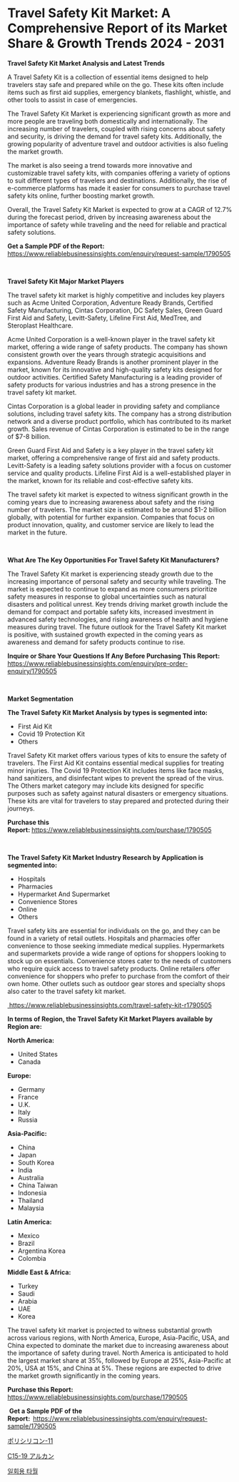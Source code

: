 <p><h1>Travel Safety Kit Market: A Comprehensive Report of its Market Share & Growth Trends 2024 - 2031</h1></p><p><strong>Travel Safety Kit Market Analysis and Latest Trends</strong></p>
<p><p>A Travel Safety Kit is a collection of essential items designed to help travelers stay safe and prepared while on the go. These kits often include items such as first aid supplies, emergency blankets, flashlight, whistle, and other tools to assist in case of emergencies.</p><p>The Travel Safety Kit Market is experiencing significant growth as more and more people are traveling both domestically and internationally. The increasing number of travelers, coupled with rising concerns about safety and security, is driving the demand for travel safety kits. Additionally, the growing popularity of adventure travel and outdoor activities is also fueling the market growth.</p><p>The market is also seeing a trend towards more innovative and customizable travel safety kits, with companies offering a variety of options to suit different types of travelers and destinations. Additionally, the rise of e-commerce platforms has made it easier for consumers to purchase travel safety kits online, further boosting market growth.</p><p>Overall, the Travel Safety Kit Market is expected to grow at a CAGR of 12.7% during the forecast period, driven by increasing awareness about the importance of safety while traveling and the need for reliable and practical safety solutions.</p></p>
<p><strong>Get a Sample PDF of the Report:&nbsp;</strong> <a href="https://www.reliablebusinessinsights.com/enquiry/request-sample/1790505">https://www.reliablebusinessinsights.com/enquiry/request-sample/1790505</a></p>
<p>&nbsp;</p>
<p><strong>Travel Safety Kit Major Market Players</strong></p>
<p><p>The travel safety kit market is highly competitive and includes key players such as Acme United Corporation, Adventure Ready Brands, Certified Safety Manufacturing, Cintas Corporation, DC Safety Sales, Green Guard First Aid and Safety, Levitt-Safety, Lifeline First Aid, MedTree, and Steroplast Healthcare.</p><p>Acme United Corporation is a well-known player in the travel safety kit market, offering a wide range of safety products. The company has shown consistent growth over the years through strategic acquisitions and expansions. Adventure Ready Brands is another prominent player in the market, known for its innovative and high-quality safety kits designed for outdoor activities. Certified Safety Manufacturing is a leading provider of safety products for various industries and has a strong presence in the travel safety kit market.</p><p>Cintas Corporation is a global leader in providing safety and compliance solutions, including travel safety kits. The company has a strong distribution network and a diverse product portfolio, which has contributed to its market growth. Sales revenue of Cintas Corporation is estimated to be in the range of $7-8 billion.</p><p>Green Guard First Aid and Safety is a key player in the travel safety kit market, offering a comprehensive range of first aid and safety products. Levitt-Safety is a leading safety solutions provider with a focus on customer service and quality products. Lifeline First Aid is a well-established player in the market, known for its reliable and cost-effective safety kits.</p><p>The travel safety kit market is expected to witness significant growth in the coming years due to increasing awareness about safety and the rising number of travelers. The market size is estimated to be around $1-2 billion globally, with potential for further expansion. Companies that focus on product innovation, quality, and customer service are likely to lead the market in the future.</p></p>
<p>&nbsp;</p>
<p><strong>What Are The Key Opportunities For Travel Safety Kit Manufacturers?</strong></p>
<p><p>The Travel Safety Kit market is experiencing steady growth due to the increasing importance of personal safety and security while traveling. The market is expected to continue to expand as more consumers prioritize safety measures in response to global uncertainties such as natural disasters and political unrest. Key trends driving market growth include the demand for compact and portable safety kits, increased investment in advanced safety technologies, and rising awareness of health and hygiene measures during travel. The future outlook for the Travel Safety Kit market is positive, with sustained growth expected in the coming years as awareness and demand for safety products continue to rise.</p></p>
<p><strong>Inquire or Share Your Questions If Any Before Purchasing This Report:</strong> <a href="https://www.reliablebusinessinsights.com/enquiry/pre-order-enquiry/1790505">https://www.reliablebusinessinsights.com/enquiry/pre-order-enquiry/1790505</a></p>
<p>&nbsp;</p>
<p><strong>Market Segmentation</strong></p>
<p><strong>The Travel Safety Kit Market Analysis by types is segmented into:</strong></p>
<p><ul><li>First Aid Kit</li><li>Covid 19 Protection Kit</li><li>Others</li></ul></p>
<p><p>Travel Safety Kit market offers various types of kits to ensure the safety of travelers. The First Aid Kit contains essential medical supplies for treating minor injuries. The Covid 19 Protection Kit includes items like face masks, hand sanitizers, and disinfectant wipes to prevent the spread of the virus. The Others market category may include kits designed for specific purposes such as safety against natural disasters or emergency situations. These kits are vital for travelers to stay prepared and protected during their journeys.</p></p>
<p><strong>Purchase this Report:&nbsp;</strong><a href="https://www.reliablebusinessinsights.com/purchase/1790505">https://www.reliablebusinessinsights.com/purchase/1790505</a></p>
<p>&nbsp;</p>
<p><strong>The Travel Safety Kit Market Industry Research by Application is segmented into:</strong></p>
<p><ul><li>Hospitals</li><li>Pharmacies</li><li>Hypermarket And Supermarket</li><li>Convenience Stores</li><li>Online</li><li>Others</li></ul></p>
<p><p>Travel safety kits are essential for individuals on the go, and they can be found in a variety of retail outlets. Hospitals and pharmacies offer convenience to those seeking immediate medical supplies. Hypermarkets and supermarkets provide a wide range of options for shoppers looking to stock up on essentials. Convenience stores cater to the needs of customers who require quick access to travel safety products. Online retailers offer convenience for shoppers who prefer to purchase from the comfort of their own home. Other outlets such as outdoor gear stores and specialty shops also cater to the travel safety kit market.</p></p>
<p><a href="https://www.reliablebusinessinsights.com/travel-safety-kit-r1790505">&nbsp;https://www.reliablebusinessinsights.com/travel-safety-kit-r1790505</a></p>
<p><strong>In terms of Region, the Travel Safety Kit Market Players available by Region are:</strong></p>
<p>
    <p> <strong> North America: </strong>
        <ul>
            <li>United States</li>
            <li>Canada</li>
        </ul>
        </p> 
    <p> <strong> Europe: </strong>
        <ul>
            <li>Germany</li>
            <li>France</li>
            <li>U.K.</li>
            <li>Italy</li>
            <li>Russia</li>
        </ul>
        </p> 
    <p> <strong> Asia-Pacific: </strong>
        <ul>
            <li>China</li>
            <li>Japan</li>
            <li>South Korea</li>
            <li>India</li>
            <li>Australia</li>
            <li>China Taiwan</li>
            <li>Indonesia</li>
            <li>Thailand</li>
            <li>Malaysia</li>
        </ul>
        </p> 
    <p> <strong> Latin America: </strong>
        <ul>
            <li>Mexico</li>
            <li>Brazil</li>
            <li>Argentina Korea</li>
            <li>Colombia</li>
        </ul>
        </p> 
    <p> <strong> Middle East & Africa: </strong>
        <ul>
            <li>Turkey</li>
            <li>Saudi</li>
            <li>Arabia</li>
            <li>UAE</li>
            <li>Korea</li>
        </ul>
    </p>
    </p>
<p><p>The travel safety kit market is projected to witness substantial growth across various regions, with North America, Europe, Asia-Pacific, USA, and China expected to dominate the market due to increasing awareness about the importance of safety during travel. North America is anticipated to hold the largest market share at 35%, followed by Europe at 25%, Asia-Pacific at 20%, USA at 15%, and China at 5%. These regions are expected to drive the market growth significantly in the coming years.</p></p>
<p><strong>Purchase this Report: </strong><a href="https://www.reliablebusinessinsights.com/purchase/1790505">https://www.reliablebusinessinsights.com/purchase/1790505</a></p>
<p>&nbsp;<strong>Get a Sample PDF of the Report:&nbsp;&nbsp;</strong><a href="https://www.reliablebusinessinsights.com/enquiry/request-sample/1790505">https://www.reliablebusinessinsights.com/enquiry/request-sample/1790505</a></p>
<p><strong></strong></p>
<p><p><a href="https://github.com/KenyonJohns/Market-Research-Report-List-1/blob/main/3750467141705.md">ポリシリコン-11</a></p><p><a href="https://github.com/CieloStamm/Market-Research-Report-List-1/blob/main/9286952141704.md">C15-19 アルカン</a></p><p><a href="https://github.com/chupp85/Market-Research-Report-List-1/blob/main/3258342149542.md">일회용 타월</a></p></p>